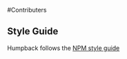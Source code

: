 #Contributers

## Style Guide
Humpback follows the [NPM style guide](https://docs.npmjs.com/misc/coding-style)
